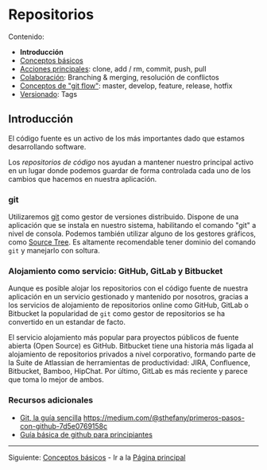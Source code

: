 # Repositorios

Contenido:

- **Introducción**
- [Conceptos básicos](repositories/repositories-basic-concepts.md)
- [Acciones principales](repositories/repositories-main-actions.md): clone, add / rm, commit, push, pull
- [Colaboración](repositories/repositories-collaboration.md): Branching & merging, resolución de conflictos
- [Conceptos de "git flow"](repositories/repositories-git-flow.md): master, develop, feature, release, hotfix
- [Versionado](repositories/repositories-tags.md): Tags

## Introducción

El código fuente es un activo de los más importantes dado que estamos desarrollando software.

Los _repositorios de código_ nos ayudan a mantener nuestro principal activo en un lugar donde podemos guardar de forma controlada cada uno de los cambios que hacemos en nuestra aplicación.

### git

Utilizaremos [git](https://git-scm.com/) como gestor de versiones distribuido. Dispone de una aplicación que se instala en nuestro sistema, habilitando el comando "git" a nivel de consola. Podemos también utilizar alguno de los gestores gráficos, como [Source Tree](https://www.sourcetreeapp.com/). Es altamente recomendable tener dominio del comando `git` y manejarlo con soltura.

### Alojamiento como servicio: GitHub, GitLab y Bitbucket

Aunque es posible alojar los repositorios con el código fuente de nuestra aplicación en un servicio gestionado y mantenido por nosotros, gracias a los servicios de alojamiento de repositorios online como GitHub, GitLab o Bitbucket la popularidad de `git` como gestor de repositorios se ha convertido en un estandar de facto.

El servicio alojamiento más popular para proyectos públicos de fuente abierta (Open Source) es GitHub. Bitbucket tiene una historia más ligada al alojamiento de repositorios privados a nivel corporativo, formando parte de la Suite de Atlassian de herramientas de productividad: JIRA, Confluence, Bitbucket, Bamboo, HipChat. Por último, GitLab es más reciente y parece que toma lo mejor de ambos.

### Recursos adicionales

- [Git, la guía sencilla](http://rogerdudler.github.io/git-guide/index.es.html)
https://medium.com/@sthefany/primeros-pasos-con-github-7d5e0769158c
- [Guía básica de github para principiantes](https://medium.com/@sthefany/primeros-pasos-con-github-7d5e0769158c)

---

Siguiente: [Conceptos básicos](repositories/repositories-basic-concepts.md) - Ir a la [Página principal](toc.md)
